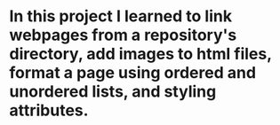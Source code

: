 # In this project I learned to link webpages from a repository's directory, add images to html files, format a page using ordered and unordered lists, and styling attributes.